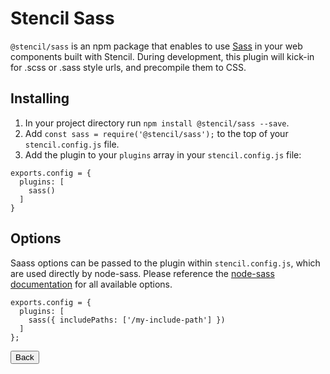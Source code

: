# Stencil Sass

`@stencil/sass` is an npm package that enables to use [Sass](https://sass-lang.com/) in your web components built with Stencil. During development, this plugin will kick-in for .scss or .sass style urls, and precompile them to CSS.

## Installing

1. In your project directory run `npm install @stencil/sass --save`.
2. Add `const sass = require('@stencil/sass');` to the top of your `stencil.config.js` file.
3. Add the plugin to your `plugins` array in your `stencil.config.js` file:

```
exports.config = {
  plugins: [
    sass()
  ] 
}
```

## Options

Saass options can be passed to the plugin within `stencil.config.js`, which are used directly by node-sass. Please reference the [node-sass documentation](https://www.npmjs.com/package/node-sass) for all available options.

```
exports.config = {
  plugins: [
    sass({ includePaths: ['/my-include-path'] })
  ]
};
```

<stencil-route-link url="/docs/routing" custom="true">
  <button class="backButton">
    Back
  </button>
</stencil-route-link>